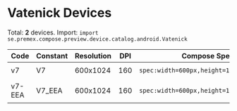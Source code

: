 # Vatenick Devices

Total: **2** devices. Import: `import se.premex.compose.preview.device.catalog.android.Vatenick`

| Code | Constant | Resolution | DPI | Compose Spec | Preview Usage |
|------|----------|------------|-----|-------------|---------------|
| v7 | V7 | 600x1024 | 160 | `spec:width=600px,height=1024px,dpi=160` | `@Preview(device = Vatenick.V7)` |
| v7-EEA | V7_EEA | 600x1024 | 160 | `spec:width=600px,height=1024px,dpi=160` | `@Preview(device = Vatenick.V7_EEA)` |

<!-- Generated automatically. Do not edit manually. -->
